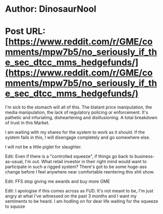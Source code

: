 # Author: DinosaurNool
# Post URL: [https://www.reddit.com/r/GME/comments/mpw7b5/no_seriously_if_the_sec_dtcc_mms_hedgefunds/](https://www.reddit.com/r/GME/comments/mpw7b5/no_seriously_if_the_sec_dtcc_mms_hedgefunds/)


I'm sick to the stomach will all of this. The blatant price manipulation, the media manipulation, the lack of regulatory policing or enforcement. It's pathetic and infuriating, disheartening and disillusioning. A total breakdown of trust in this Market. 

I am waiting with my shares for the system to work as it should. If the system fails in this, I will disengage completely and go somewhere else.

 I will not be a little piglet for slaughter.




Edit: Even if there is a "controlled squeeze", if things go back to business-as-usual, I'm out. What retail investor in their right mind would want to participate in such a rigged system? There's got to be some huge-ass change before I feel anywhere near comfortable reentering this shit show.


Edit: FFS stop giving me awards and buy more GME


Edit: I apologise if this comes across as FUD. It's not meant to be, I'm just angry at what I've witnessed on the past 3 months and I want my sentiments to be heard. I am hodling on for dear life waiting for the squeeze to squoze